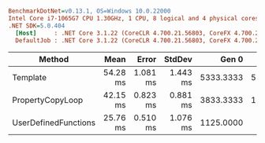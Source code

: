 ``` ini

BenchmarkDotNet=v0.13.1, OS=Windows 10.0.22000
Intel Core i7-1065G7 CPU 1.30GHz, 1 CPU, 8 logical and 4 physical cores
.NET SDK=5.0.404
  [Host]     : .NET Core 3.1.22 (CoreCLR 4.700.21.56803, CoreFX 4.700.21.57101), X64 RyuJIT
  DefaultJob : .NET Core 3.1.22 (CoreCLR 4.700.21.56803, CoreFX 4.700.21.57101), X64 RyuJIT


```
|               Method |     Mean |    Error |   StdDev |     Gen 0 |    Gen 1 | Allocated |
|--------------------- |---------:|---------:|---------:|----------:|---------:|----------:|
|             Template | 54.28 ms | 1.081 ms | 1.443 ms | 5333.3333 | 555.5556 |     21 MB |
|     PropertyCopyLoop | 42.15 ms | 0.823 ms | 0.881 ms | 3833.3333 | 166.6667 |     15 MB |
| UserDefinedFunctions | 25.76 ms | 0.510 ms | 1.076 ms | 1125.0000 |  31.2500 |      5 MB |
